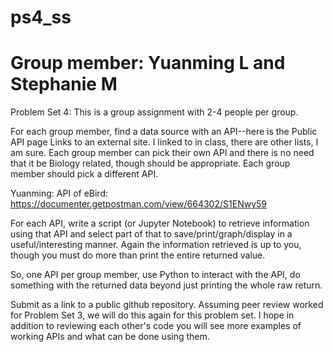 # ps4_ss
# Group member: Yuanming L and Stephanie M
Problem Set 4: 
This is a group assignment with 2-4 people per group.

For each group member, find a data source with an API--here is the Public API page Links to an external site. I linked to in class, there are other lists, I am sure. Each group member can pick their own API and there is no need that it be Biology related, though should be appropriate. Each group member should pick a different API.

Yuanming: API of eBird: https://documenter.getpostman.com/view/664302/S1ENwy59

For each API, write a script (or Jupyter Notebook) to retrieve information using that API and select part of that to save/print/graph/display in a useful/interesting manner. Again the information retrieved is up to you, though you must do more than print the entire returned value.

So, one API per group member, use Python to interact with the API, do something with the returned data beyond just printing the whole raw return.

Submit as a link to a public github repository. Assuming peer review worked for Problem Set 3, we will do this again for this problem set. I hope in addition to reviewing each other's code you will see more examples of working APIs and what can be done using them.
